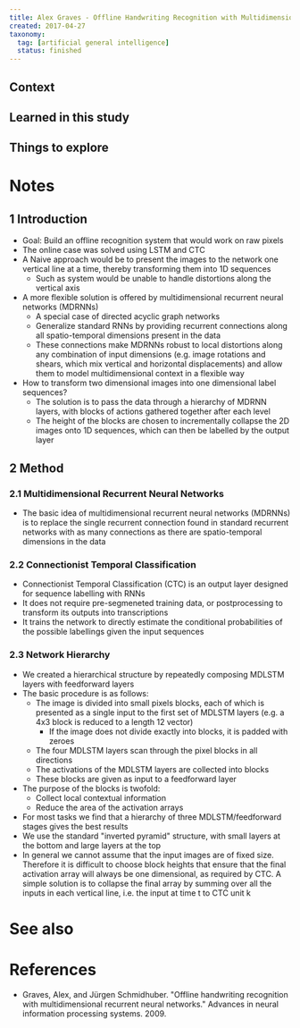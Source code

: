 ```yaml
---
title: Alex Graves - Offline Handwriting Recognition with Multidimensional Recurrent Neural Networks (2009)
created: 2017-04-27
taxonomy:
  tag: [artificial general intelligence]
  status: finished
---
```


## Context

## Learned in this study

## Things to explore

# Notes
## 1 Introduction
* Goal: Build an offline recognition system that would work on raw pixels
* The online case was solved using LSTM and CTC
* A Naive approach would be to present the images to the network one vertical line at a time, thereby transforming them into 1D sequences
	* Such as system would be unable to handle distortions along the vertical axis
* A more flexible solution is offered by multidimensional recurrent neural networks (MDRNNs)
	* A special case of directed acyclic graph networks
	* Generalize standard RNNs by providing recurrent connections along all spatio-temporal dimensions present in the data
	* These connections make MDRNNs robust to local distortions along any combination of input dimensions (e.g. image rotations and shears, which mix vertical and horizontal displacements) and allow them to model multidimensional context in a flexible way
* How to transform two dimensional images into one dimensional label sequences?
	* The solution is to pass the data through a hierarchy of MDRNN layers, with blocks of actions gathered together after each level
	* The height of the blocks are chosen to incrementally collapse the 2D images onto 1D sequences, which can then be labelled by the output layer

## 2 Method
### 2.1 Multidimensional Recurrent Neural Networks
* The basic idea of multidimensional recurrent neural networks (MDRNNs) is to replace the single recurrent connection found in standard recurrent networks with as many connections as there are spatio-temporal dimensions in the data

### 2.2 Connectionist Temporal Classification
* Connectionist Temporal Classification (CTC) is an output layer designed for sequence labelling with RNNs
* It does not require pre-segmeneted training data, or postprocessing to transform its outputs into transcriptions
* It trains the network to directly estimate the conditional probabilities of the possible labellings given the input sequences

### 2.3 Network Hierarchy
* We created a hierarchical structure by repeatedly composing MDLSTM layers with feedforward layers
* The basic procedure is as follows:
	* The image is divided into small pixels blocks, each of which is presented as a single input to the first set of MDLSTM layers (e.g. a 4x3 block is reduced to a length 12 vector)
		* If the image does not divide exactly into blocks, it is padded with zeroes
	* The four MDLSTM layers scan through the pixel blocks in all directions
	* The activations of the MDLSTM layers are collected into blocks
	* These blocks are given as input to a feedforward layer
* The purpose of the blocks is twofold:
	* Collect local contextual information
	* Reduce the area of the activation arrays
* For most tasks we find that a hierarchy of three MDLSTM/feedforward stages gives the best results
* We use the standard "inverted pyramid" structure, with small layers at the bottom and large layers at the top
* In general we cannot assume that the input images are of fixed size. Therefore it is difficult to choose block heights that ensure that the final activation array will always be one dimensional, as required by CTC. A simple solution is to collapse the final array by summing over all the inputs in each vertical line, i.e. the input at time t to CTC unit k

# See also

# References
* Graves, Alex, and Jürgen Schmidhuber. "Offline handwriting recognition with multidimensional recurrent neural networks." Advances in neural information processing systems. 2009.
